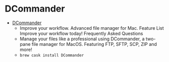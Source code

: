 # DCommander
- [DCommander](https://devstorm-apps.com/dc/)
  -  Improve your workflow. Advanced file manager for Mac. Feature List Improve your workflow today! Frequently Asked Questions
  - Manage your files like a professional using DCommander, a two-pane file manager for MacOS. Featuring FTP, SFTP, SCP, ZIP and more!
  - `brew cask install DCommander`
